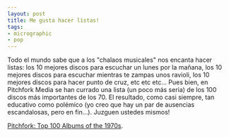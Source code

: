 ```yaml
---
layout: post
title: Me gusta hacer listas!
tags:
- micrographic
- pop
---
```

Todo el mundo sabe que a los "chalaos musicales" nos encanta hacer listas: los 10 mejores discos para escuchar un lunes por la mañana, los 10 mejores discos para escuchar mientras te zampas unos ravioli, los 10 mejores discos para hacer punto de cruz, etc etc etc… Pues bien, en Pitchfork Media se han currado una lista (un poco más seria) de los 100 discos más importantes de los 70. El resultado, como casi siempre, tan educativo como polémico (yo creo que hay un par de ausencias escandalosas, pero en fin…). Juzguen ustedes mismos!

<a href="http://www.pitchforkmedia.com/top/70s/">Pitchfork: Top 100 Albums of the 1970s</a>.
